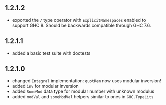1.2.1.2
---
* exported the `/` type operator with `ExplicitNamespaces` enabled to
  support GHC 8. Should be backwards compatible through GHC 7.6.

1.2.1.1
---
* added a basic test suite with doctests

1.2.1.0
---
* changed `Integral` implementation: `quotRem` now uses modular inversion!
* added `inv` for modular inversion
* added `SomeMod` data type for modular number with unknown modulus
* added `modVal` and `someModVal` helpers similar to ones in `GHC.TypeLits`

